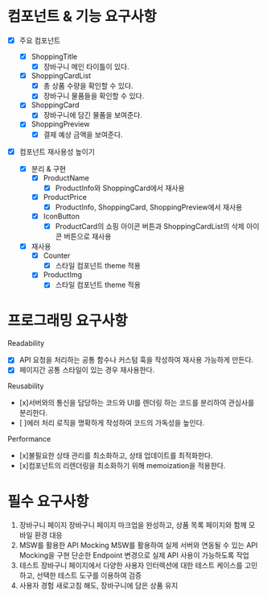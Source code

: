 # 컴포넌트 & 기능 요구사항

- [x] 주요 컴포넌트

  - [x] ShoppingTitle
    - [x] 장바구니 메인 타이틀이 있다.
  - [x] ShoppingCardList
    - [x] 총 상품 수량을 확인할 수 있다.
    - [x] 장바구니 물품들을 확인할 수 있다.
  - [x] ShoppingCard
    - [x] 장바구니에 담긴 물품을 보여준다.
  - [x] ShoppingPreview
    - [x] 결제 예상 금액을 보여준다.

- [x] 컴포넌트 재사용성 높이기

  - [x] 분리 & 구현
    - [x] ProductName
      - [x] ProductInfo와 ShoppingCard에서 재사용
    - [x] ProductPrice
      - [x] ProductInfo, ShoppingCard, ShoppingPreview에서 재사용
    - [x] IconButton
      - [x] ProductCard의 쇼핑 아이콘 버튼과 ShoppingCardList의 삭제 아이콘 버튼으로 재사용
  - [x] 재사용
    - [x] Counter
      - [x] 스타일 컴포넌트 theme 적용
    - [x] ProductImg
      - [x] 스타일 컴포넌트 theme 적용

# 프로그래밍 요구사항

Readability

- [x] API 요청을 처리하는 공통 함수나 커스텀 훅을 작성하여 재사용 가능하게 만든다.
- [x] 페이지간 공통 스타일이 있는 경우 재사용한다.

Reusability

- [x]서버와의 통신을 담당하는 코드와 UI를 렌더링 하는 코드를 분리하여 관심사를 분리한다.
- [ ]에러 처리 로직을 명확하게 작성하여 코드의 가독성을 높인다.

Performance

- [x]불필요한 상태 관리를 최소화하고, 상태 업데이트를 최적화한다.
- [x]컴포넌트의 리렌더링을 최소화하기 위해 memoization을 적용한다.

# 필수 요구사항

1. 장바구니 페이지
   장바구니 페이지 마크업을 완성하고, 상품 목록 페이지와 함께 모바일 환경 대응
2. MSW를 활용한 API Mocking
   MSW를 활용하여 실제 서버와 연동될 수 있는 API Mocking을 구현
   단순한 Endpoint 변경으로 실제 API 사용이 가능하도록 작업
3. 테스트
   장바구니 페이지에서 다양한 사용자 인터렉션에 대한 테스트 케이스를 고민하고, 선택한 테스트 도구를 이용하여 검증
4. 사용자 경험
   새로고침 해도, 장바구니에 담은 상품 유지
